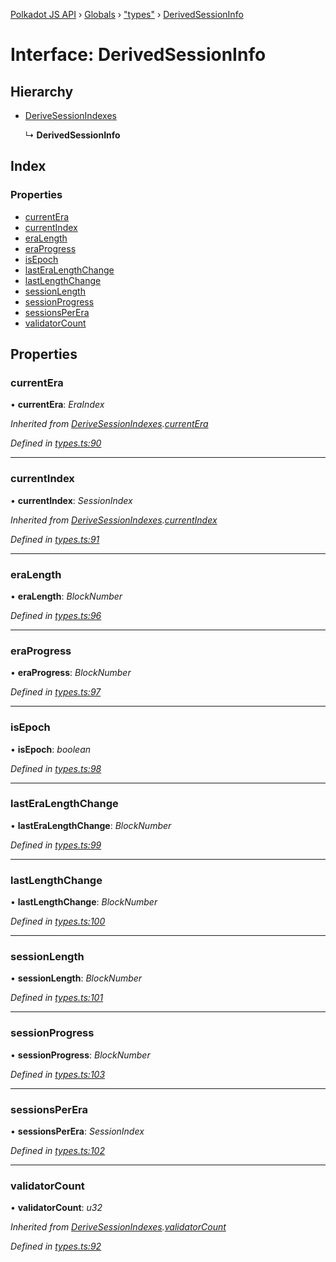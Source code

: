 [Polkadot JS API](../README.md) › [Globals](../globals.md) › ["types"](../modules/_types_.md) › [DerivedSessionInfo](_types_.derivedsessioninfo.md)

# Interface: DerivedSessionInfo

## Hierarchy

* [DeriveSessionIndexes](_types_.derivesessionindexes.md)

  ↳ **DerivedSessionInfo**

## Index

### Properties

* [currentEra](_types_.derivedsessioninfo.md#currentera)
* [currentIndex](_types_.derivedsessioninfo.md#currentindex)
* [eraLength](_types_.derivedsessioninfo.md#eralength)
* [eraProgress](_types_.derivedsessioninfo.md#eraprogress)
* [isEpoch](_types_.derivedsessioninfo.md#isepoch)
* [lastEraLengthChange](_types_.derivedsessioninfo.md#lasteralengthchange)
* [lastLengthChange](_types_.derivedsessioninfo.md#lastlengthchange)
* [sessionLength](_types_.derivedsessioninfo.md#sessionlength)
* [sessionProgress](_types_.derivedsessioninfo.md#sessionprogress)
* [sessionsPerEra](_types_.derivedsessioninfo.md#sessionsperera)
* [validatorCount](_types_.derivedsessioninfo.md#validatorcount)

## Properties

###  currentEra

• **currentEra**: *EraIndex*

*Inherited from [DeriveSessionIndexes](_types_.derivesessionindexes.md).[currentEra](_types_.derivesessionindexes.md#currentera)*

*Defined in [types.ts:90](https://github.com/polkadot-js/api/blob/16e0ea9315/packages/api-derive/src/types.ts#L90)*

___

###  currentIndex

• **currentIndex**: *SessionIndex*

*Inherited from [DeriveSessionIndexes](_types_.derivesessionindexes.md).[currentIndex](_types_.derivesessionindexes.md#currentindex)*

*Defined in [types.ts:91](https://github.com/polkadot-js/api/blob/16e0ea9315/packages/api-derive/src/types.ts#L91)*

___

###  eraLength

• **eraLength**: *BlockNumber*

*Defined in [types.ts:96](https://github.com/polkadot-js/api/blob/16e0ea9315/packages/api-derive/src/types.ts#L96)*

___

###  eraProgress

• **eraProgress**: *BlockNumber*

*Defined in [types.ts:97](https://github.com/polkadot-js/api/blob/16e0ea9315/packages/api-derive/src/types.ts#L97)*

___

###  isEpoch

• **isEpoch**: *boolean*

*Defined in [types.ts:98](https://github.com/polkadot-js/api/blob/16e0ea9315/packages/api-derive/src/types.ts#L98)*

___

###  lastEraLengthChange

• **lastEraLengthChange**: *BlockNumber*

*Defined in [types.ts:99](https://github.com/polkadot-js/api/blob/16e0ea9315/packages/api-derive/src/types.ts#L99)*

___

###  lastLengthChange

• **lastLengthChange**: *BlockNumber*

*Defined in [types.ts:100](https://github.com/polkadot-js/api/blob/16e0ea9315/packages/api-derive/src/types.ts#L100)*

___

###  sessionLength

• **sessionLength**: *BlockNumber*

*Defined in [types.ts:101](https://github.com/polkadot-js/api/blob/16e0ea9315/packages/api-derive/src/types.ts#L101)*

___

###  sessionProgress

• **sessionProgress**: *BlockNumber*

*Defined in [types.ts:103](https://github.com/polkadot-js/api/blob/16e0ea9315/packages/api-derive/src/types.ts#L103)*

___

###  sessionsPerEra

• **sessionsPerEra**: *SessionIndex*

*Defined in [types.ts:102](https://github.com/polkadot-js/api/blob/16e0ea9315/packages/api-derive/src/types.ts#L102)*

___

###  validatorCount

• **validatorCount**: *u32*

*Inherited from [DeriveSessionIndexes](_types_.derivesessionindexes.md).[validatorCount](_types_.derivesessionindexes.md#validatorcount)*

*Defined in [types.ts:92](https://github.com/polkadot-js/api/blob/16e0ea9315/packages/api-derive/src/types.ts#L92)*
